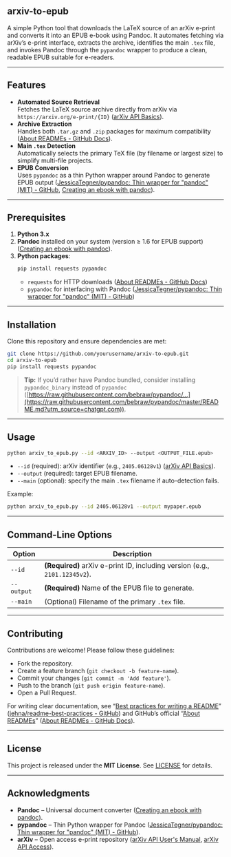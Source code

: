 ## arxiv-to-epub

A simple Python tool that downloads the LaTeX source of an arXiv e-print and converts it into an EPUB e-book using Pandoc. It automates fetching via arXiv’s e-print interface, extracts the archive, identifies the main `.tex` file, and invokes Pandoc through the `pypandoc` wrapper to produce a clean, readable EPUB suitable for e-readers.

---

## Features

- **Automated Source Retrieval**  
  Fetches the LaTeX source archive directly from arXiv via `https://arxiv.org/e-print/{ID}`  ([arXiv API Basics](https://info.arxiv.org/help/api/basics.html?utm_source=chatgpt.com)).  
- **Archive Extraction**  
  Handles both `.tar.gz` and `.zip` packages for maximum compatibility  ([About READMEs - GitHub Docs](https://docs.github.com/repositories/managing-your-repositorys-settings-and-features/customizing-your-repository/about-readmes?utm_source=chatgpt.com)).  
- **Main `.tex` Detection**  
  Automatically selects the primary TeX file (by filename or largest size) to simplify multi-file projects.  
- **EPUB Conversion**  
  Uses `pypandoc` as a thin Python wrapper around Pandoc to generate EPUB output  ([JessicaTegner/pypandoc: Thin wrapper for "pandoc" (MIT) - GitHub](https://github.com/JessicaTegner/pypandoc?utm_source=chatgpt.com), [Creating an ebook with pandoc](https://pandoc.org/epub.html?utm_source=chatgpt.com)).  

---

## Prerequisites

1. **Python 3.x**  
2. **Pandoc** installed on your system (version ≥ 1.6 for EPUB support)  ([Creating an ebook with pandoc](https://pandoc.org/epub.html?utm_source=chatgpt.com)).  
3. **Python packages**:  
   ```bash
   pip install requests pypandoc
   ```  
   - `requests` for HTTP downloads  ([About READMEs - GitHub Docs](https://docs.github.com/repositories/managing-your-repositorys-settings-and-features/customizing-your-repository/about-readmes?utm_source=chatgpt.com))  
   - `pypandoc` for interfacing with Pandoc  ([JessicaTegner/pypandoc: Thin wrapper for "pandoc" (MIT) - GitHub](https://github.com/JessicaTegner/pypandoc?utm_source=chatgpt.com))  

---

## Installation

Clone this repository and ensure dependencies are met:

```bash
git clone https://github.com/yourusername/arxiv-to-epub.git
cd arxiv-to-epub
pip install requests pypandoc
```

> **Tip:** If you’d rather have Pandoc bundled, consider installing `pypandoc_binary` instead of `pypandoc`  ([https://raw.githubusercontent.com/bebraw/pypandoc/...](https://raw.githubusercontent.com/bebraw/pypandoc/master/README.md?utm_source=chatgpt.com)).

---

## Usage

```bash
python arxiv_to_epub.py --id <ARXIV_ID> --output <OUTPUT_FILE.epub>
```

- `--id` (required): arXiv identifier (e.g., `2405.06128v1`)  ([arXiv API Basics](https://info.arxiv.org/help/api/basics.html?utm_source=chatgpt.com)).  
- `--output` (required): target EPUB filename.  
- `--main` (optional): specify the main `.tex` filename if auto-detection fails.

Example:

```bash
python arxiv_to_epub.py --id 2405.06128v1 --output mypaper.epub
```

---

## Command-Line Options

| Option           | Description                                               |
|------------------|-----------------------------------------------------------|
| `--id`           | **(Required)** arXiv e-print ID, including version (e.g., `2101.12345v2`). |
| `--output`       | **(Required)** Name of the EPUB file to generate.         |
| `--main`         | (Optional) Filename of the primary `.tex` file.           |

---

## Contributing

Contributions are welcome! Please follow these guidelines:

- Fork the repository.  
- Create a feature branch (`git checkout -b feature-name`).  
- Commit your changes (`git commit -m 'Add feature'`).  
- Push to the branch (`git push origin feature-name`).  
- Open a Pull Request.

For writing clear documentation, see “[Best practices for writing a README](https://github.com/jehna/readme-best-practices)”  ([jehna/readme-best-practices - GitHub](https://github.com/jehna/readme-best-practices?utm_source=chatgpt.com)) and GitHub’s official “[About READMEs](https://docs.github.com/repositories/managing-your-repositorys-settings-and-features/customizing-your-repository/about-readmes)”  ([About READMEs - GitHub Docs](https://docs.github.com/repositories/managing-your-repositorys-settings-and-features/customizing-your-repository/about-readmes?utm_source=chatgpt.com)).

---

## License

This project is released under the **MIT License**. See [LICENSE](LICENSE) for details.

---

## Acknowledgments

- **Pandoc** – Universal document converter  ([Creating an ebook with pandoc](https://pandoc.org/epub.html?utm_source=chatgpt.com)).  
- **pypandoc** – Thin Python wrapper for Pandoc  ([JessicaTegner/pypandoc: Thin wrapper for "pandoc" (MIT) - GitHub](https://github.com/JessicaTegner/pypandoc?utm_source=chatgpt.com)).  
- **arXiv** – Open access e-print repository  ([arXiv API User's Manual](https://info.arxiv.org/help/api/user-manual.html?utm_source=chatgpt.com), [arXiv API Access](https://info.arxiv.org/help/api/index.html?utm_source=chatgpt.com)).  